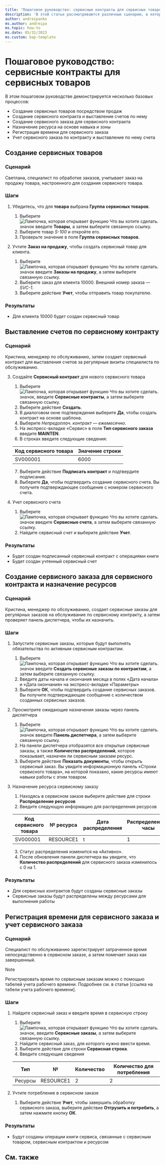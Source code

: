 ```yaml
---
title: 'Пошаговое руководство: сервисные контракты для сервисных товаров'
description: 'В этой статье рассматриваются различные сценарии, в которых фигурируют сервисные товары и контракты.'
author: andreipanko
ms.author: andreipa
ms.topic: how-to
ms.date: 05/31/2023
ms.custom: bap-template
---
```


# <a name="walkthrough-of-service-contracts-for-service-items"></a>Пошаговое руководство: сервисные контракты для сервисных товаров

В этом пошаговом руководстве демонстрируется несколько базовых процессов:

- Создание сервисных товаров посредством продаж
- Создание сервисного контракта и выставление счетов по нему
- Создание сервисного заказа для сервисного контракта
- Назначение ресурса на основе навыка и зоны
- Регистрация времени для сервисного заказа
- Учет сервисного заказа по контракту и выставление по нему счета

## <a name="creation-of-service-items"></a>Создание сервисных товаров

### <a name="scenario"></a>Сценарий

Светлана, специалист по обработке заказов, учитывает заказ на продажу товара, настроенного для создания сервисного товара.  

### <a name="steps"></a>Шаги

1. Убедитесь, что для **товара** выбрана **Группа сервисных товаров**.
   
    1. Выберите ![Лампочка, которая открывает функцию Что вы хотите сделать.](../../media/ui-search/search_small.png "Что вы хотите сделать") значок введите **Товары**, а затем выберите связанную ссылку.  
    2. Выберите товар *S-100* и откройте его.
    3. Проверьте значение в поле **Группа сервисных товаров**.
       
2. Учтите **Заказ на продажу**, чтобы создать сервисный товар для клиента.  

    1. Выберите ![Лампочка, которая открывает функцию Что вы хотите сделать.](../../media/ui-search/search_small.png "Что вы хотите сделать") значок введите **Заказы на продажу**, а затем выберите связанную ссылку.  
    2. Выберите заказ для клиента 10000. Внешний номер заказа — *SVC-1*.
    3. Выберите действие **Учет**, чтобы отправить товар покупателю.

### <a name="results"></a>Результаты

- Для клиента 10000 будет создан сервисный товар

## <a name="invoicing-a-service-contract"></a>Выставление счетов по сервисному контракту

### <a name="scenario-1"></a>Сценарий

Кристина, менеджер по обслуживанию, затем создает сервисный контракт для выставления счетов за регулярные визиты специалиста по обслуживанию.

3. Создайте **Сервисный контракт** для нового сервисного товара
    1. Выберите ![Лампочка, которая открывает функцию Что вы хотите сделать.](../../media/ui-search/search_small.png "Что вы хотите сделать") значок, введите **Сервисные контракты**, а затем выберите связанную ссылку.
    2. Выберите действие **Создать**.  
    3. В диалоговом окне подтверждения выберите **Да**, чтобы создать контракт на основе шаблона. 
    4. Выберите *Непредоплач. контракт — ежемесячно*.
    5. На экспресс-вкладке «Сервис» в поле **Тип сервисного заказа** введите **MAINTEN**.
    6. В строках введите следующие сведения:

    |Код сервисного товара|Значение строки|  
    |----------------|----------|  
    |SV000001|6000|

    7. Выберите действие **Подписать контракт** и подтвердите подписание.
    8. Выберите **Да**, чтобы подтвердить создание сервисного счета. Вы получите подтверждающее сообщение с номером сервисного счета.

3. Учет сервисного счета
   1. Выберите ![Лампочка, которая открывает функцию Что вы хотите сделать.](../../media/ui-search/search_small.png "Что вы хотите сделать") значок введите **Сервисные счета**, а затем выберите связанную ссылку.
   2. Найдите сервисный счет и выберите действие **Учет**.

### <a name="results-1"></a>Результаты

- Будет создан подписанный сервисный контракт с операциями книги
- Будет создан учтенный сервисный счет

## <a name="creating-a-service-order-for-a-service-contract-and-assign-resources"></a>Создание сервисного заказа для сервисного контракта и назначение ресурсов

### <a name="scenario-2"></a>Сценарий

Кристина, менеджер по обслуживанию, создает сервисные заказы для регулярных заказов на обслуживание по сервисному контракту, а затем проверяет панель диспетчера, чтобы их назначить.

### <a name="steps-1"></a>Шаги

1. Запустите сервисные заказы, которые будут выполнять обязательства по активным сервисным контрактам.
   1. Выберите ![Лампочка, которая открывает функцию Что вы хотите сделать.](../../media/ui-search/search_small.png "Что вы хотите сделать") значок введите **Создать сервисные заказы по контрактам**, а затем выберите связанную ссылку.
   2. Введите даты начала и окончания месяца в полях «Дата начала» и «Дата окончания» на экспресс-вкладке «Параметры»
   3. Выберите **ОК**, чтобы подтвердить создание сервисных заказов. Вы получите подтверждающее сообщение с количеством созданных сервисных заказов.

2. Просмотрите ожидающие назначения заказы через панель диспетчера
   1. Выберите ![Лампочка, которая открывает функцию Что вы хотите сделать.](../../media/ui-search/search_small.png "Что вы хотите сделать") значок введите **Панель диспетчера**, а затем выберите связанную ссылку.
   2. На панели диспетчера отобразятся все открытые сервисные заказы, а также **Количество распределений**, которое показывает, назначен ли сервисным заказам ресурс.
   3. Выберите действие **Показать документы**, чтобы открыть сервисный заказ.  Вы увидите информационную панель «Строки сервисного товара», на которой показано, какие ресурсы имеют навыки работы с этим товаром.

3. Назначение ресурса сервисному заказу
   1. Находясь в сервисном заказе выберите действие для строки **Распределение ресурсов**
   2. Введите следующую информацию для распределения ресурсов

    |Код сервисного товара|№ ресурса|Дата распределения|Распределенные часы|
    |----------------|------------|---------------|---------------|  
    |SV000001|RESOURCE1|t|1|

    3. Статус распределения изменится на «Активно».
    4. После обновления панели диспетчера вы увидите, что **Количество распределений** для сервисного заказа изменилось с 0 на 1.

### <a name="results-2"></a>Результаты

- Для сервисных контрактов будут созданы сервисные заказы
- Сервисные заказы будут распределены между ресурсами для выполнения работы

## <a name="complete-the-time-entry-for-the-service-order-and-post-the-service-order"></a>Регистрация времени для сервисного заказа и учет сервисного заказа

### <a name="scenario-3"></a>Сценарий

Специалист по обслуживанию зарегистрирует затраченное время непосредственно в сервисном заказе, а затем помечает заказ как завершенный.

> [!NOTE]
> Регистрировать время по сервисным заказам можно с помощью табелей учета рабочего времени. Подробнее см. в статье [ссылка на табели учета рабочего времени].

### <a name="steps-2"></a>Шаги

1. Найдите сервисный заказ и введите время в сервисную строку
   1. Выберите ![Лампочка, которая открывает функцию Что вы хотите сделать.](../../media/ui-search/search_small.png "Что вы хотите сделать") значок, введите **Сервисные заказы**, а затем выберите связанную ссылку.
   2. Найдите сервисный заказ, для которого нужно ввести время.
   3. Выберите действие для строки **Сервисная строка**.
   4. Введите следующие сведения

    |Тип|№|Количество|Количество для потребления|
    |----|---|--------|--------|   
    |Ресурсы|RESOURCE1|2|2|

2. Учтите потребление в сервисном заказе
   1. Выберите действие **Учет**, чтобы завершить обработку сервисного заказа, выберите действие **Отгрузить и потребить**, а затем нажмите кнопку **ОК**.

### <a name="results-3"></a>Результаты

- Будут созданы операции книги сервиса, связанные с сервисным товаром, сервисным контрактом и ресурсом

## <a name="see-also"></a>См. также
